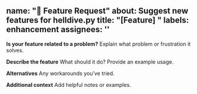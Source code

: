 name: "🚀 Feature Request"
about: Suggest new features for helldive.py
title: "[Feature] "
labels: enhancement
assignees: ''
---
**Is your feature related to a problem?**
Explain what problem or frustration it solves.

**Describe the feature**
What should it do? Provide an example usage.

**Alternatives**
Any workarounds you’ve tried.

**Additional context**
Add helpful notes or examples.
